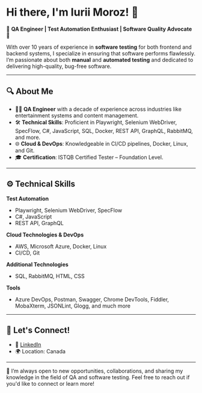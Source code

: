 # Hi there, I'm Iurii Moroz! 👋

🚀 **QA Engineer | Test Automation Enthusiast | Software Quality Advocate** 🚀

With over 10 years of experience in **software testing** for both frontend and backend systems, I specialize in ensuring that software performs flawlessly. I’m passionate about both **manual** and **automated testing** and dedicated to delivering high-quality, bug-free software.

---

## 🔍 About Me

- 🧑‍💻 **QA Engineer** with a decade of experience across industries like entertainment systems and content management.
- 🛠 **Technical Skills**: Proficient in Playwright, Selenium WebDriver, SpecFlow, C#, JavaScript, SQL, Docker, REST API, GraphQL, RabbitMQ, and more.
- 🌐 **Cloud & DevOps**: Knowledgeable in CI/CD pipelines, Docker, Linux, and Git.
- 🎓 **Certification**: ISTQB Certified Tester – Foundation Level.

---

## ⚙️ Technical Skills

**Test Automation**  
- Playwright, Selenium WebDriver, SpecFlow  
- C#, JavaScript  
- REST API, GraphQL

**Cloud Technologies & DevOps**  
- AWS, Microsoft Azure, Docker, Linux  
- CI/CD, Git

**Additional Technologies**  
- SQL, RabbitMQ, HTML, CSS

**Tools**  
- Azure DevOps, Postman, Swagger, Chrome DevTools, Fiddler, MobaXterm, JSONLint, Glogg, and much more

---

## 🤝 Let's Connect!

- 💼 [LinkedIn](https://www.linkedin.com/in/iuriimoroz)
- 🌍 Location: Canada

---

🌟 I’m always open to new opportunities, collaborations, and sharing my knowledge in the field of QA and software testing. Feel free to reach out if you'd like to connect or learn more!
